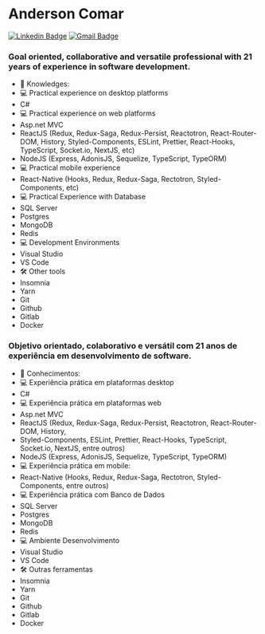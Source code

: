 # Anderson Comar

[![Linkedin Badge](https://img.shields.io/badge/-LinkedIn-blue?style=for-the-badge&logo=Linkedin&logoColor=white&link=https://www.linkedin.com/in/anderson-comar-318aa436/)](https://www.linkedin.com/in/anderson-comar-318aa436/)
[![Gmail Badge](https://img.shields.io/badge/-Gmail-c14438?style=for-the-badge&logo=Gmail&logoColor=white&link=mailto:andersoncomar@gmail.com)](mailto:andersoncomar@gmail.com)

### Goal oriented, collaborative and versatile professional with 21 years of experience in software development.
- 🚀 Knowledges:
- 💻 Practical experience on desktop platforms
- C# 
- 💻 Practical experience on web platforms
- Asp.net MVC
- ReactJS (Redux, Redux-Saga, Redux-Persist, Reactotron, React-Router-DOM, History, Styled-Components, ESLint, Prettier, React-Hooks, TypeScript, Socket.io, NextJS, etc)
- NodeJS (Express, AdonisJS, Sequelize, TypeScript, TypeORM)
- 💻 Practical mobile experience
- React-Native (Hooks, Redux, Redux-Saga, Rectotron, Styled-Components, etc)
- 💻 Practical Experience with Database
- SQL Server
- Postgres
- MongoDB
- Redis
- 💻 Development Environments
- Visual Studio
- VS Code
- 🛠 Other tools
- Insomnia
- Yarn
- Git
- Github
- Gitlab
- Docker

### Objetivo orientado, colaborativo e versátil com 21 anos de experiência em desenvolvimento de software. 

- 🚀 Conhecimentos:
- 💻 Experiência prática em plataformas desktop
- C#
- 💻 Experiência prática em plataformas web
- Asp.net MVC
- ReactJS (Redux, Redux-Saga, Redux-Persist, Reactotron, React-Router-DOM, History,
- Styled-Components, ESLint, Prettier, React-Hooks, TypeScript, Socket.io, NextJS, entre outros)
- NodeJS (Express, AdonisJS, Sequelize, TypeScript, TypeORM)
- 💻 Experiência prática em mobile: 
- React-Native (Hooks, Redux, Redux-Saga, Rectotron, Styled-Components, entre outros)
- 💻 Experiência prática com Banco de Dados 
- SQL Server
- Postgres
- MongoDB
- Redis
- 💻 Ambiente Desenvolvimento
- Visual Studio
- VS Code
- 🛠 Outras ferramentas
- Insomnia
- Yarn
- Git
- Github
- Gitlab
- Docker

<!--
**andersoncomar/andersoncomar** is a ✨ _special_ ✨ repository because its `README.md` (this file) appears on your GitHub profile.

Here are some ideas to get you started:

- 🔭 I’m currently working on ...
- 🌱 I’m currently learning ...
- 👯 I’m looking to collaborate on ...
- 🤔 I’m looking for help with ...
- 💬 Ask me about ...
- 📫 How to reach me: ...
- 😄 Pronouns: ...
- ⚡ Fun fact: ...
-->

